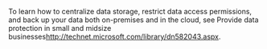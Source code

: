 <Token xmlns:xlink="http://www.w3.org/1999/xlink">To learn how to centralize data storage, restrict data access permissions, and back up your data both on-premises and in the cloud, see <externalLink xmlns="http://ddue.schemas.microsoft.com/authoring/2003/5"><linkText>Provide data protection in small and midsize businesses</linkText><linkUri>http://technet.microsoft.com/library/dn582043.aspx</linkUri></externalLink>.</Token>